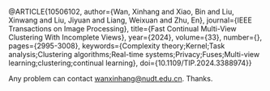 @ARTICLE{10506102,
  author={Wan, Xinhang and Xiao, Bin and Liu, Xinwang and Liu, Jiyuan and Liang, Weixuan and Zhu, En},
  journal={IEEE Transactions on Image Processing}, 
  title={Fast Continual Multi-View Clustering With Incomplete Views}, 
  year={2024},
  volume={33},
  number={},
  pages={2995-3008},
  keywords={Complexity theory;Kernel;Task analysis;Clustering algorithms;Real-time systems;Privacy;Fuses;Multi-view learning;clustering;continual learning},
  doi={10.1109/TIP.2024.3388974}}



Any problem can contact wanxinhang@nudt.edu.cn. Thanks.

